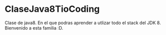 # ClaseJava8TioCoding
Clase de java8. En el que podras aprender a utlizar todo el stack del JDK 8. Bienvenido a esta familia :D.


